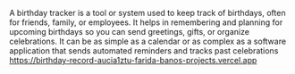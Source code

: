 A birthday tracker is a tool or system used to keep track of birthdays, often for friends,
family, or employees. It helps in remembering and planning for upcoming birthdays so you can 
send greetings, gifts, or organize celebrations. It can be as simple as a calendar or 
as complex as a software application that sends automated reminders and tracks past celebrations
https://birthday-record-aucia1ztu-farida-banos-projects.vercel.app
